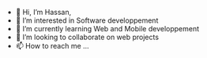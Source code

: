 - 👋 Hi, I’m Hassan,
- 👀 I’m interested in Software developpement
- 🌱 I’m currently learning Web and Mobile developpement
- 💞️ I’m looking to collaborate on web projects
- 📫 How to reach me ...

<!---
Ryuuzaki-sama/Ryuuzaki-sama is a ✨ special ✨ repository because its `README.md` (this file) appears on your GitHub profile.
You can click the Preview link to take a look at your changes.
--->
